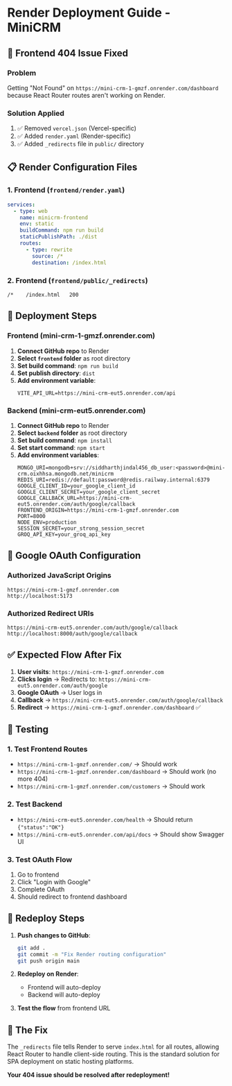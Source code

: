 # Render Deployment Guide - MiniCRM

## 🚨 Frontend 404 Issue Fixed

### Problem
Getting "Not Found" on `https://mini-crm-1-gmzf.onrender.com/dashboard` because React Router routes aren't working on Render.

### Solution Applied
1. ✅ Removed `vercel.json` (Vercel-specific)
2. ✅ Added `render.yaml` (Render-specific)
3. ✅ Added `_redirects` file in `public/` directory

## 📋 Render Configuration Files

### 1. Frontend (`frontend/render.yaml`)
```yaml
services:
  - type: web
    name: minicrm-frontend
    env: static
    buildCommand: npm run build
    staticPublishPath: ./dist
    routes:
      - type: rewrite
        source: /*
        destination: /index.html
```

### 2. Frontend (`frontend/public/_redirects`)
```
/*    /index.html   200
```

## 🚀 Deployment Steps

### Frontend (mini-crm-1-gmzf.onrender.com)
1. **Connect GitHub repo** to Render
2. **Select `frontend` folder** as root directory
3. **Set build command**: `npm run build`
4. **Set publish directory**: `dist`
5. **Add environment variable**:
   ```
   VITE_API_URL=https://mini-crm-eut5.onrender.com/api
   ```

### Backend (mini-crm-eut5.onrender.com)
1. **Connect GitHub repo** to Render
2. **Select `backend` folder** as root directory
3. **Set build command**: `npm install`
4. **Set start command**: `npm start`
5. **Add environment variables**:
   ```
   MONGO_URI=mongodb+srv://siddharthjindal456_db_user:<password>@mini-crm.oixhhsa.mongodb.net/minicrm
   REDIS_URI=redis://default:password@redis.railway.internal:6379
   GOOGLE_CLIENT_ID=your_google_client_id
   GOOGLE_CLIENT_SECRET=your_google_client_secret
   GOOGLE_CALLBACK_URL=https://mini-crm-eut5.onrender.com/auth/google/callback
   FRONTEND_ORIGIN=https://mini-crm-1-gmzf.onrender.com
   PORT=8000
   NODE_ENV=production
   SESSION_SECRET=your_strong_session_secret
   GROQ_API_KEY=your_groq_api_key
   ```

## 🔧 Google OAuth Configuration

### Authorized JavaScript Origins
```
https://mini-crm-1-gmzf.onrender.com
http://localhost:5173
```

### Authorized Redirect URIs
```
https://mini-crm-eut5.onrender.com/auth/google/callback
http://localhost:8000/auth/google/callback
```

## ✅ Expected Flow After Fix

1. **User visits**: `https://mini-crm-1-gmzf.onrender.com`
2. **Clicks login** → Redirects to: `https://mini-crm-eut5.onrender.com/auth/google`
3. **Google OAuth** → User logs in
4. **Callback** → `https://mini-crm-eut5.onrender.com/auth/google/callback`
5. **Redirect** → `https://mini-crm-1-gmzf.onrender.com/dashboard` ✅

## 🧪 Testing

### 1. Test Frontend Routes
- `https://mini-crm-1-gmzf.onrender.com/` → Should work
- `https://mini-crm-1-gmzf.onrender.com/dashboard` → Should work (no more 404)
- `https://mini-crm-1-gmzf.onrender.com/customers` → Should work

### 2. Test Backend
- `https://mini-crm-eut5.onrender.com/health` → Should return `{"status":"OK"}`
- `https://mini-crm-eut5.onrender.com/api/docs` → Should show Swagger UI

### 3. Test OAuth Flow
1. Go to frontend
2. Click "Login with Google"
3. Complete OAuth
4. Should redirect to frontend dashboard

## 🔄 Redeploy Steps

1. **Push changes to GitHub**:
   ```bash
   git add .
   git commit -m "Fix Render routing configuration"
   git push origin main
   ```

2. **Redeploy on Render**:
   - Frontend will auto-deploy
   - Backend will auto-deploy

3. **Test the flow** from frontend URL

## 🎯 The Fix

The `_redirects` file tells Render to serve `index.html` for all routes, allowing React Router to handle client-side routing. This is the standard solution for SPA deployment on static hosting platforms.

**Your 404 issue should be resolved after redeployment!**
